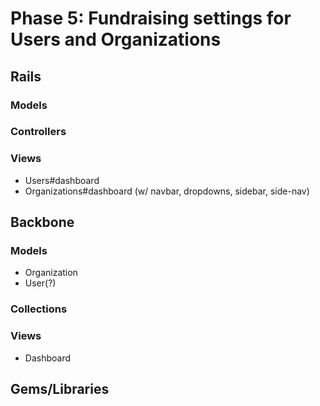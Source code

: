 # Phase 5: Fundraising settings for Users and Organizations

## Rails
### Models

### Controllers

### Views
+ Users#dashboard
+ Organizations#dashboard (w/ navbar, dropdowns, sidebar, side-nav)

## Backbone
### Models
+ Organization
+ User(?)
### Collections
### Views
+ Dashboard


## Gems/Libraries
